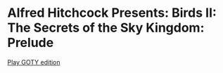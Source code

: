 # Alfred Hitchcock Presents: Birds II: The Secrets of the Sky Kingdom: Prelude

[Play GOTY edition](https://app.jamlaunch.com/g/5BHdxeavhK/2)

